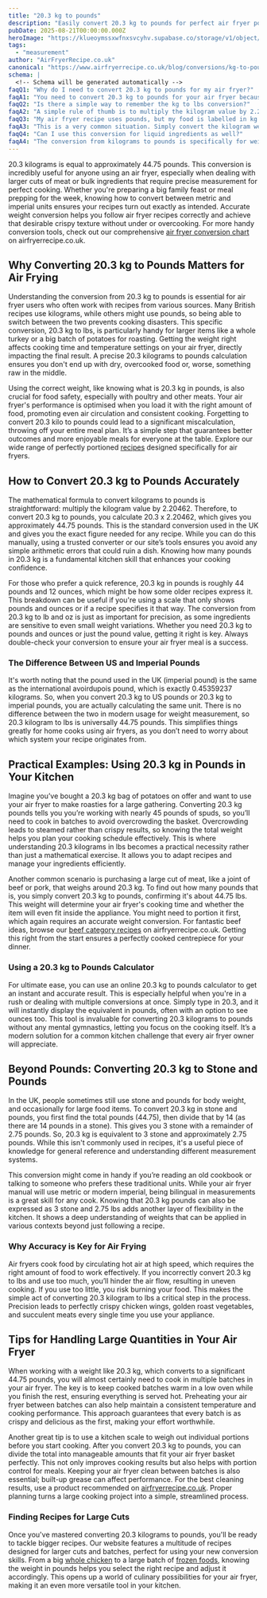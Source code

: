 ```yaml
---
title: "20.3 kg to pounds"
description: "Easily convert 20.3 kg to pounds for perfect air fryer portioning. Get accurate results and cooking tips in seconds!"
pubDate: 2025-08-21T00:00:00.000Z
heroImage: "https://klueoymssxwfnxsvcyhv.supabase.co/storage/v1/object/public/Shmucket/20-3-kg-to-pounds.webp"
tags:
  - "measurement"
author: "AirFryerRecipe.co.uk"
canonical: "https://www.airfryerrecipe.co.uk/blog/conversions/kg-to-pounds/20-3-kg-to-pounds"
schema: |
  <!-- Schema will be generated automatically -->
faqQ1: "Why do I need to convert 20.3 kg to pounds for my air fryer?"
faqA1: "You need to convert 20.3 kg to pounds for your air fryer because most air fryer recipes and appliance manuals use imperial measurements like pounds for weight. Using the correct weight ensures accurate cooking times and temperatures, which is crucial for achieving perfectly cooked, crispy results. An incorrect conversion could lead to undercooked or overcooked food, wasting ingredients and effort."
faqQ2: "Is there a simple way to remember the kg to lbs conversion?"
faqA2: "A simple rule of thumb is to multiply the kilogram value by 2.2 to get a close pound equivalent. For a precise conversion like 20.3 kg, multiplying by 2.20462 gives you the exact figure of 44.75 pounds. For quick mental maths, remembering that 1 kg is roughly 2.2 lbs is usually sufficient for most air frying purposes where small variations are acceptable."
faqQ3: "My air fryer recipe uses pounds, but my food is labelled in kg. What should I do?"
faqA3: "This is a very common situation. Simply convert the kilogram weight on the packaging to pounds using the formula or an online calculator before you start cooking. For example, if your chicken weighs 20.3 kg, convert it to pounds (44.75 lbs) to use the recipe accurately. This ensures you apply the correct cooking time and temperature for the weight of your ingredient, guaranteeing a perfect meal."
faqQ4: "Can I use this conversion for liquid ingredients as well?"
faqA4: "The conversion from kilograms to pounds is specifically for weight, not volume. While 20.3 kg of water does have a volume, it's not recommended to use weight conversions for liquids in recipes. Liquid ingredients should be measured in millilitres, pints, or cups for accuracy. Using a weight conversion for liquids could significantly throw off your recipe, especially in baking or making sauces in the air fryer."
---
```

<p>20.3 kilograms is equal to approximately 44.75 pounds. This conversion is incredibly useful for anyone using an air fryer, especially when dealing with larger cuts of meat or bulk ingredients that require precise measurement for perfect cooking. Whether you're preparing a big family feast or meal prepping for the week, knowing how to convert between metric and imperial units ensures your recipes turn out exactly as intended. Accurate weight conversion helps you follow air fryer recipes correctly and achieve that desirable crispy texture without under or overcooking. For more handy conversion tools, check out our comprehensive <a href="https://www.airfryerrecipe.co.uk/air-fryer-conversion-chart">air fryer conversion chart</a> on airfryerrecipe.co.uk.</p>

<h2>Why Converting 20.3 kg to Pounds Matters for Air Frying</h2>
<p>Understanding the conversion from 20.3 kg to pounds is essential for air fryer users who often work with recipes from various sources. Many British recipes use kilograms, while others might use pounds, so being able to switch between the two prevents cooking disasters. This specific conversion, 20.3 kg to lbs, is particularly handy for larger items like a whole turkey or a big batch of potatoes for roasting. Getting the weight right affects cooking time and temperature settings on your air fryer, directly impacting the final result. A precise 20.3 kilograms to pounds calculation ensures you don't end up with dry, overcooked food or, worse, something raw in the middle.</p>
<p>Using the correct weight, like knowing what is 20.3 kg in pounds, is also crucial for food safety, especially with poultry and other meats. Your air fryer's performance is optimised when you load it with the right amount of food, promoting even air circulation and consistent cooking. Forgetting to convert 20.3 kilo to pounds could lead to a significant miscalculation, throwing off your entire meal plan. It’s a simple step that guarantees better outcomes and more enjoyable meals for everyone at the table. Explore our wide range of perfectly portioned <a href="https://www.airfryerrecipe.co.uk/recipes">recipes</a> designed specifically for air fryers.</p>

<h2>How to Convert 20.3 kg to Pounds Accurately</h2>
<p>The mathematical formula to convert kilograms to pounds is straightforward: multiply the kilogram value by 2.20462. Therefore, to convert 20.3 kg to pounds, you calculate 20.3 x 2.20462, which gives you approximately 44.75 pounds. This is the standard conversion used in the UK and gives you the exact figure needed for any recipe. While you can do this manually, using a trusted converter or our site’s tools ensures you avoid any simple arithmetic errors that could ruin a dish. Knowing how many pounds in 20.3 kg is a fundamental kitchen skill that enhances your cooking confidence.</p>
<p>For those who prefer a quick reference, 20.3 kg in pounds is roughly 44 pounds and 12 ounces, which might be how some older recipes express it. This breakdown can be useful if you're using a scale that only shows pounds and ounces or if a recipe specifies it that way. The conversion from 20.3 kg to lb and oz is just as important for precision, as some ingredients are sensitive to even small weight variations. Whether you need 20.3 kg to pounds and ounces or just the pound value, getting it right is key. Always double-check your conversion to ensure your air fryer meal is a success.</p>

<h3>The Difference Between US and Imperial Pounds</h3>
<p>It's worth noting that the pound used in the UK (imperial pound) is the same as the international avoirdupois pound, which is exactly 0.45359237 kilograms. So, when you convert 20.3 kg to US pounds or 20.3 kg to imperial pounds, you are actually calculating the same unit. There is no difference between the two in modern usage for weight measurement, so 20.3 kilogram to lbs is universally 44.75 pounds. This simplifies things greatly for home cooks using air fryers, as you don’t need to worry about which system your recipe originates from.</p>

<h2>Practical Examples: Using 20.3 kg in Pounds in Your Kitchen</h2>
<p>Imagine you’ve bought a 20.3 kg bag of potatoes on offer and want to use your air fryer to make roasties for a large gathering. Converting 20.3 kg pounds tells you you’re working with nearly 45 pounds of spuds, so you’ll need to cook in batches to avoid overcrowding the basket. Overcrowding leads to steamed rather than crispy results, so knowing the total weight helps you plan your cooking schedule effectively. This is where understanding 20.3 kilograms in lbs becomes a practical necessity rather than just a mathematical exercise. It allows you to adapt recipes and manage your ingredients efficiently.</p>
<p>Another common scenario is purchasing a large cut of meat, like a joint of beef or pork, that weighs around 20.3 kg. To find out how many pounds that is, you simply convert 20.3 kg to pounds, confirming it's about 44.75 lbs. This weight will determine your air fryer's cooking time and whether the item will even fit inside the appliance. You might need to portion it first, which again requires an accurate weight conversion. For fantastic beef ideas, browse our <a href="https://www.airfryerrecipe.co.uk/recipe-category/beef">beef category recipes</a> on airfryerrecipe.co.uk. Getting this right from the start ensures a perfectly cooked centrepiece for your dinner.</p>

<h3>Using a 20.3 kg to Pounds Calculator</h3>
<p>For ultimate ease, you can use an online 20.3 kg to pounds calculator to get an instant and accurate result. This is especially helpful when you're in a rush or dealing with multiple conversions at once. Simply type in 20.3, and it will instantly display the equivalent in pounds, often with an option to see ounces too. This tool is invaluable for converting 20.3 kilograms to pounds without any mental gymnastics, letting you focus on the cooking itself. It’s a modern solution for a common kitchen challenge that every air fryer owner will appreciate.</p>

<h2>Beyond Pounds: Converting 20.3 kg to Stone and Pounds</h2>
<p>In the UK, people sometimes still use stone and pounds for body weight, and occasionally for large food items. To convert 20.3 kg in stone and pounds, you first find the total pounds (44.75), then divide that by 14 (as there are 14 pounds in a stone). This gives you 3 stone with a remainder of 2.75 pounds. So, 20.3 kg is equivalent to 3 stone and approximately 2.75 pounds. While this isn't commonly used in recipes, it's a useful piece of knowledge for general reference and understanding different measurement systems.</p>
<p>This conversion might come in handy if you’re reading an old cookbook or talking to someone who prefers these traditional units. While your air fryer manual will use metric or modern imperial, being bilingual in measurements is a great skill for any cook. Knowing that 20.3 kg pounds can also be expressed as 3 stone and 2.75 lbs adds another layer of flexibility in the kitchen. It shows a deep understanding of weights that can be applied in various contexts beyond just following a recipe.</p>

<h3>Why Accuracy is Key for Air Frying</h3>
<p>Air fryers cook food by circulating hot air at high speed, which requires the right amount of food to work effectively. If you incorrectly convert 20.3 kg to lbs and use too much, you’ll hinder the air flow, resulting in uneven cooking. If you use too little, you risk burning your food. This makes the simple act of converting 20.3 kilogram to lbs a critical step in the process. Precision leads to perfectly crispy chicken wings, golden roast vegetables, and succulent meats every single time you use your appliance.</p>

<h2>Tips for Handling Large Quantities in Your Air Fryer</h2>
<p>When working with a weight like 20.3 kg, which converts to a significant 44.75 pounds, you will almost certainly need to cook in multiple batches in your air fryer. The key is to keep cooked batches warm in a low oven while you finish the rest, ensuring everything is served hot. Preheating your air fryer between batches can also help maintain a consistent temperature and cooking performance. This approach guarantees that every batch is as crispy and delicious as the first, making your effort worthwhile.</p>
<p>Another great tip is to use a kitchen scale to weigh out individual portions before you start cooking. After you convert 20.3 kg to pounds, you can divide the total into manageable amounts that fit your air fryer basket perfectly. This not only improves cooking results but also helps with portion control for meals. Keeping your air fryer clean between batches is also essential; built-up grease can affect performance. For the best cleaning results, use a product recommended on <a href="https://www.airfryerrecipe.co.uk/air-fryer-cleaner">airfryerrecipe.co.uk</a>. Proper planning turns a large cooking project into a simple, streamlined process.</p>

<h3>Finding Recipes for Large Cuts</h3>
<p>Once you've mastered converting 20.3 kilograms to pounds, you'll be ready to tackle bigger recipes. Our website features a multitude of recipes designed for larger cuts and batches, perfect for using your new conversion skills. From a big <a href="https://www.airfryerrecipe.co.uk/recipe-category/chicken">whole chicken</a> to a large batch of <a href="https://www.airfryerrecipe.co.uk/recipe-category/frozen-foods">frozen foods</a>, knowing the weight in pounds helps you select the right recipe and adjust it accordingly. This opens up a world of culinary possibilities for your air fryer, making it an even more versatile tool in your kitchen.</p>
